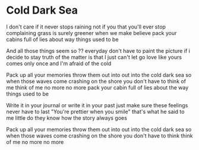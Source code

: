 # Cold Dark Sea

I don't care if it never stops raining
not if you that you'll ever stop complaining
grass is surely greener
when we make believe
pack your cabins full of lies
about way things used to be


And all those things seem so ?? everyday
don't have to paint the picture if i decide to stay
truth of the matter is that I just can't let go
love like yours comes only once
and I'm afraid of the cold

Pack up all your memories
throw them out into
out into the cold dark sea
so when those waves come crashing on the shore
you don't have to think of me 
think of me no more
no more
pack your cabin full of lies
about the way things used to be

Write it in your journal
or write it in your past
just make sure these feelings
never have to last
"You're prettier when you smile"
that's what he said to me
little do they know
how the story always goes

Pack up all your memories
throw them out into
out into the cold dark sea
so when those waves come crashing on the shore
you don't have to think 
think of me no more
no more
 
